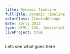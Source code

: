 ```yaml
---
title: Dynamic Timeline
fullTitle: Dynamic Timeline
colorClass: CCmutedOrange
date: Early 2012
type: HTML, CSS, Javascript
liveProject: true
---
```


Lets see what goes here
